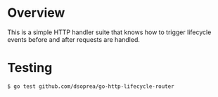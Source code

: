 Overview
========

This is a simple HTTP handler suite that knows how to trigger lifecycle events before and after requests are handled.


Testing
=======

```
$ go test github.com/dsoprea/go-http-lifecycle-router
```

